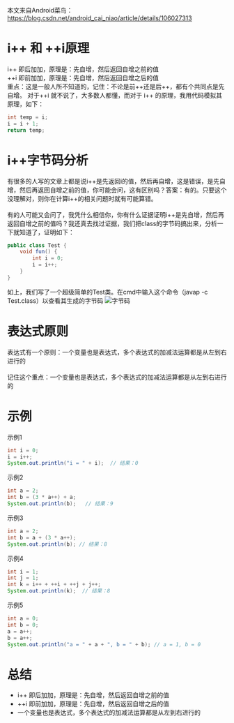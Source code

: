 本文来自Android菜鸟：[https://blog.csdn.net/android_cai_niao/article/details/106027313 ](https://blog.csdn.net/android_cai_niao/article/details/106027313 )

# i++ 和 ++i原理
i++ 即后加加，原理是：先自增，然后返回自增之前的值<br/>
++i 即前加加，原理是：先自增，然后返回自增之后的值<br/>
重点：这是一般人所不知道的，记住：不论是前++还是后++，都有个共同点是先自增。
对于++i 就不说了，大多数人都懂，而对于 i++ 的原理，我用代码模拟其原理，如下：

```Java
int temp = i;
i = i + 1;
return temp;
```

# i++字节码分析
有很多的人写的文章上都是说i++是先返回i的值，然后再自增，这是错误，是先自增，然后再返回自增之前的值，你可能会问，这有区别吗？答案：有的。只要这个没理解对，则你在计算i++的相关问题时就有可能算错。<br/>
<br/>
有的人可能又会问了，我凭什么相信你，你有什么证据证明i++是先自增，然后再返回自增之前的值吗？我还真去找过证据，我们把class的字节码搞出来，分析一下就知道了，证明如下：

```Java
public class Test {
    void fun() {
        int i = 0;
        i = i++;
    }
}
```

如上，我们写了一个超级简单的Test类。在cmd中输入这个命令（javap -c Test.class）以查看其生成的字节码
![字节码](https://cdn.jsdelivr.net/gh/starmilkxin/picturebed/img/20220227153910.png)

# 表达式原则
表达式有一个原则：一个变量也是表达式，多个表达式的加减法运算都是从左到右进行的<br/>
<br/>
记住这个重点：一个变量也是表达式，多个表达式的加减法运算都是从左到右进行的

# 示例
示例1

```Java
int i = 0;
i = i++;
System.out.println("i = " + i);  // 结果：0
```

示例2

```Java
int a = 2;
int b = (3 * a++) + a;
System.out.println(b);   // 结果：9
```

示例3

```Java
int a = 2;
int b = a + (3 * a++);
System.out.println(b); // 结果：8
```

示例4

```Java
int i = 1;
int j = 1;
int k = i++ + ++i + ++j + j++;
System.out.println(k);  // 结果：8
```

示例5

```Java
int a = 0;
int b = 0;
a = a++;
b = a++;
System.out.println("a = " + a + ", b = " + b); // a = 1, b = 0
```

# 总结
+ i++ 即后加加，原理是：先自增，然后返回自增之前的值
+ ++i 即前加加，原理是：先自增，然后返回自增之后的值
+ 一个变量也是表达式，多个表达式的加减法运算都是从左到右进行的